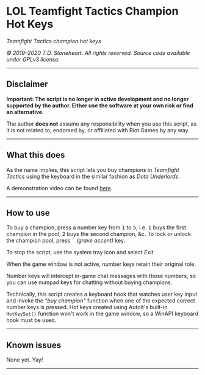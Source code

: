 # LOL Teamfight Tactics Champion Hot Keys

_Teamfight Tactics champion hot keys_

_© 2019–2020 T.D. Stoneheart. All rights reserved. Source code available under GPLv3 license._

-----

## Disclaimer

**Important: The script is no longer in active development and no longer supported by the author. Either use the software at your own risk or find an alternative.**

The author **does not** assume any responsibility when you use this script, as it is not related to, endorsed by, or affiliated with Riot Games by any way.

-----

## What this does

As the name implies, this script lets you buy champions in _Teamfight Tactics_ using the keyboard in the similar fashion as _Dota Underlords_.

A demonstration video can be found [here](https://www.youtube.com/watch?v=ScW1dGrifGU).

-----

## How to use

To buy a champion, press a number key from <kbd>1</kbd> to <kbd>5</kbd>, i.e. <kbd>1</kbd> buys the first champion in the pool, <kbd>2</kbd> buys the second champion, &c. To lock or unlock the champion pool, press <kbd>`</kbd> _(grave accent)_ key.

To stop the script, use the system tray icon and select _Exit_.

When the game window is not active, number keys retain their original role.

Number keys will intercept in-game chat messages with those numbers, so you can use numpad keys for chatting without buying champions.

Technically, this script creates a keyboard hook that watches user key input and invoke the _"buy champion"_ function when one of the expected correct number keys is pressed. Hot keys created using AutoIt's built-in `HotKeySet()` function won't work in the game window, so a WinAPI keyboard hook must be used.

-----

## Known issues

None yet. Yay!

-----
